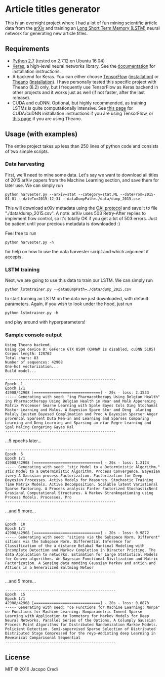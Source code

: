 # Article titles generator

This is an overnight project where I had a lot of fun mining scientific article data from the [arXiv](https://arxiv.org/) and training an [Long Short Term Memory (LSTM)](https://www.google.it/url?sa=t&rct=j&q=&esrc=s&source=web&cd=4&cad=rja&uact=8&ved=0ahUKEwj1vtjD6vnQAhUGWxQKHQ42B48QFggzMAM&url=http%3A%2F%2Fdeeplearning.cs.cmu.edu%2Fpdfs%2FHochreiter97_lstm.pdf&usg=AFQjCNGoFvqrva4rDCNIcqNe_SiPL_VPxg) neural network for generating new article titles.

## Requirements

* [Python 2.7](https://www.python.org/downloads/) (tested on 2.7.12 on Ubuntu 16.04)
* [Keras](https://keras.io/), a high-level neural networks library. See the [documentation](https://keras.io/#installation) for installation instructions.
* A backend for Keras. You can either choose [TensorFlow](https://www.tensorflow.org/) ([installation](https://www.tensorflow.org/get_started/os_setup)) or [Theano](http://deeplearning.net/software/theano/) ([installation](http://deeplearning.net/software/theano/install.html)). I have personally tested this specific project with Theano (8.2) only, but I frequently use TensorFlow as Keras backend in other projects and it works just as well (if not faster, after the last release).
* CUDA and cuDNN. Optional, but highly recommended, as training LSTMs is quite computationally intensive. See [this page](https://www.tensorflow.org/get_started/os_setup#optional_install_cuda_gpus_on_linux) for CUDA/cuDNN installation instructions if you are using TensorFlow, or [this page](http://deeplearning.net/software/theano/tutorial/using_gpu.html) if you are using Theano.


## Usage (with examples)
The entire project takes up less than 250 lines of python code and consists of two simple scripts.

### Data harvesting

First, we'll need to mine some data. Let's say we want to download all titles of 2015 arXiv papers from the Machine Learning section, and save them for later use. We can simply run
```{r, engine='shell', count_lines}
python harvester.py --arxiv=stat --category=stat.ML --dateFrom=2015-01-01 --dateTo=2015-12-31 --dataDumpPath=./data/dump_2015.csv
```
This will download arXiv metadata using the [OAI protocol](https://arxiv.org/help/oa/index) and save it to file "./data/dump_2015.csv".
A note: arXiv uses 503 Retry-After replies to implement flow control, so it's totally OK if you get a lot of 503 errors. Just be patient until your precious metadata is downloaded :)

Feel free to run
```{r, engine='shell', count_lines}
python harvester.py -h
```
for help on how to use the data harvester script and which argument it accepts.

### LSTM training

Next, we are going to use this data to train our LSTM. We can simply run
```{r, engine='shell', count_lines}
python lstmtrainer.py --dataDumpPath=./data/dump_2015.csv
```
to start training an LSTM on the data we just downloaded, with default parameters. Again, if you wish to look under the hood, just run
```{r, engine='shell', count_lines}
python lstmtrainer.py -h
```
and play around with hyperparameters!

### Sample console output

```{r, engine='bash', count_lines}
Using Theano backend.
Using gpu device 0: GeForce GTX 850M (CNMeM is disabled, cuDNN 5105)
Corpus length: 128762
Total chars: 83
Number of sequences: 42908
One-hot vectorization...
Build model...

--------------------------------------------------
Epoch  1
Epoch 1/1
42908/42908 [==============================] - 20s - loss: 2.3533     
----- Generating with seed: "ing Pharmacotherapy Using Belgian Health"
ing Pharmacotherapy Using Belgian Health in Near and Malk Apporening Matrix Procenser Searne Learning with Spale Bayes Cols Ding Stochamal Mastor Learning and Malus. A Bayesian Spare Stor and Deng  alaning Maluly Coustem Bayesed Complimation and Proc A Bayesian Sparser Anger prorencal Sparsent Duta Men-in and Learning and Sparses Comparing Learning and Deng Learning and Sparsing an niar Regre Learning and Spal Maling Congering Gayes Ral
--------------------------------------------------
```
...5 epochs later...
```{r, engine='bash', count_lines}
--------------------------------------------------
Epoch  5
Epoch 1/1
42908/42908 [==============================] - 20s - loss: 1.2124     
----- Generating with seed: "stic Model to a Deterministic Algorithm."
stic Model to a Deterministic Algorithm. Process Convergence. Bayesian ivery A Gaussian process Factorization. Factorization for Deep Bayesian Processes. Active Models for Measures. Stochastic Training Time Matrix Models. Active Decomposition. Scalable latent Variational Sparse Factoring. A Process analysic Finter Factorized StochasticNent Grasianal Computational Structures. A Markov Strankngationing using Process Models. Processes. Pro
--------------------------------------------------
```
...and 5 more...
```{r, engine='bash', count_lines}
--------------------------------------------------
Epoch  10
Epoch 1/1
42908/42908 [==============================] - 20s - loss: 0.9872     
----- Generating with seed: "sitions via the Subspace Norm. Different"
sitions via the Subspace Norm. Differential Inference for Classification of the a distance Belabal Mantinal Modeling with Incomplete Detection and Markov Completion in Diracter Pricting. The data Application to networks. Estimation for Large Statistical Models for Convex algorithms. An Bayesian Functional Divilization and Matrix Factorization. A Sensing data monding Gaussian Markov and antion and Attions in a Generalized Baltming Networ
--------------------------------------------------
```
...and 5 more...
```{r, engine='bash', count_lines}
--------------------------------------------------
Epoch  15
Epoch 1/1
42908/42908 [==============================] - 20s - loss: 0.8873     
----- Generating with seed: "ce Functions for Machine Learning: Nonpa"
ce Functions for Machine Learning: Nonparametric Invent Sparse Learning with Application to lommetory for Markov Models for Deep Neural Networks. Parallel Series of the Options. A Columply Gaussian Process Point Algorithms for Distributed Randomization Markov Models. Policient Detection. Semi-supervised Sparse Selection of Distributed Distributed Stage Compressed for the reyp-Addisting deep Learning in Reweinical Comparisonal Sequential
--------------------------------------------------
```

## License

MIT &copy; 2016 Jacopo Credi
